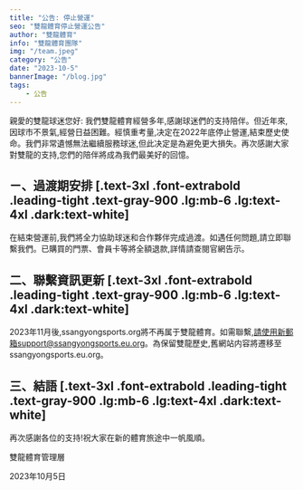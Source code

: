 ```yaml
---
title: "公告: 停止營運"
seo: "雙龍體育停止營運公告"
author: "雙龍體育"
info: "雙龍體育團隊"
img: "/team.jpeg"
category: "公告"
date: "2023-10-5"
bannerImage: "/blog.jpg"
tags:
    - 公告
---
```

親愛的雙龍球迷您好:
我們雙龍體育經營多年,感謝球迷們的支持陪伴。但近年來,因球市不景氣,經營日益困難。經慎重考量,决定在2022年底停止營運,結束歷史使命。我們非常遺憾無法繼續服務球迷,但此决定是為避免更大損失。再次感謝大家對雙龍的支持,您們的陪伴將成為我們最美好的回憶。

## ㄧ、過渡期安排 [.text-3xl .font-extrabold .leading-tight .text-gray-900 .lg:mb-6 .lg:text-4xl .dark:text-white]

在結束營運前,我們將全力協助球迷和合作夥伴完成過渡。如遇任何問題,請立即聯繫我們。已購買的門票、會員卡等將全額退款,詳情請查閱官網告示。

## 二、聯繫資訊更新 [.text-3xl .font-extrabold .leading-tight .text-gray-900 .lg:mb-6 .lg:text-4xl .dark:text-white]

2023年11月後,ssangyongsports.org將不再属于雙龍體育。如需聯繫,請使用新郵箱support@ssangyongsports.eu.org。為保留雙龍歷史,舊網站内容將遷移至ssangyongsports.eu.org。

## 三、結語 [.text-3xl .font-extrabold .leading-tight .text-gray-900 .lg:mb-6 .lg:text-4xl .dark:text-white]

再次感謝各位的支持!祝大家在新的體育旅途中一帆風順。

雙龍體育管理層

2023年10月5日
